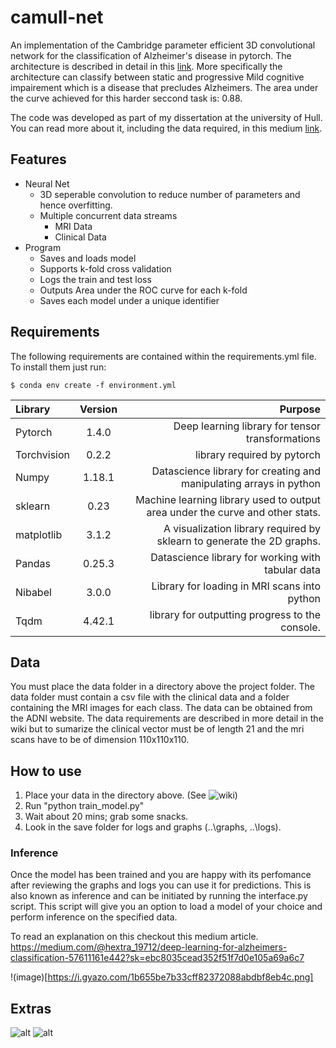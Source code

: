 # camull-net
An implementation of the Cambridge parameter efficient 3D convolutional network for the classification of Alzheimer's disease in pytorch. The architecture is described in detail in this [link](https://www.sciencedirect.com/science/article/abs/pii/S105381191930031X "paper"). More specifically the architecture can classify between static and progressive Mild cognitive impairement which is a disease that precludes Alzheimers. The area under the curve achieved for this harder seccond task is: 0.88.

The code was developed as part of my dissertation at the university of Hull. You can read more about it, including the data required, in this medium [link](https://medium.com/@hextra_19712/deep-learning-for-alzheimers-classification-57611161e442 "article").

## Features

* Neural Net
  * 3D seperable convolution to reduce number of parameters and hence overfitting.
  * Multiple concurrent data streams
    * MRI Data
    * Clinical Data
* Program
  * Saves and loads model
  * Supports k-fold cross validation
  * Logs the train and test loss
  * Outputs Area under the ROC curve for each k-fold
  * Saves each model under a unique identifier
  
## Requirements

The following requirements are contained within the requirements.yml file. To install them just run:
```
$ conda env create -f environment.yml
```
  
| Library      | Version     | Purpose     |
| :------------- | :----------: | -----------: |
|  Pytorch | 1.4.0   | Deep learning library for tensor transformations    |
| Torchvision | 0.2.2 | library required by pytorch |
| Numpy  | 1.18.1 | Datascience library for creating and manipulating arrays in python  |
| sklearn | 0.23 | Machine learning library used to output area under the curve and other stats. |
| matplotlib | 3.1.2 | A visualization library required by sklearn to generate the 2D graphs. |
| Pandas | 0.25.3 | Datascience library for working with tabular data |
| Nibabel  | 3.0.0 | Library for loading in MRI scans into python  |
| Tqdm  | 4.42.1 | library for outputting progress to the console.  |


## Data

You must place the data folder in a directory above the project folder. The data folder must contain a csv file with the clinical data and a folder containing the MRI images for each class. The data can be obtained from the ADNI website. The data requirements are described in more detail in the wiki but to sumarize the clinical vector must be of length 21 and the mri scans have to be of dimension 110x110x110.

## How to use
1. Place your data in the directory above. (See ![wiki](https://github.com/McSpooder/camull_net/wiki/Data-Requirements)) 
2. Run "python train_model.py"
3. Wait about 20 mins; grab some snacks.
4. Look in the save folder for logs and graphs (..\graphs\, ..\logs\).

### Inference
Once the model has been trained and you are happy with its perfomance after reviewing the graphs and logs you can use it for predictions. This is also known as inference and can be initiated by running the interface.py script. This script will give you an option to load a model of your choice and perform inference on the specified data.

To read an explanation on this checkout this medium article. 
https://medium.com/@hextra_19712/deep-learning-for-alzheimers-classification-57611161e442?sk=ebc8035cead352f51f7d0e105a69a6c7

!(image)[https://i.gyazo.com/1b655be7b33cff82372088abdbf8eb4c.png]

## Extras
![alt](https://miro.medium.com/max/1000/1*guvHPIlisovNCCltm5W8-w.png "blocks")
![alt](https://miro.medium.com/max/700/1*hbOeKu1qpQXQYA1RNWzkJA.png "architecture")

